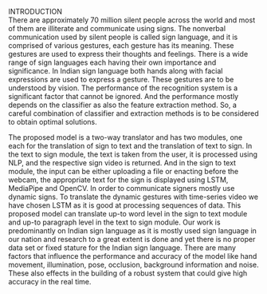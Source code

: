 INTRODUCTION  
There are approximately 70 million silent people across the world and most of them are illiterate and communicate using signs. The
nonverbal communication used by silent people is called sign language, and it is comprised of various gestures, each gesture has its
meaning. These gestures are used to express their thoughts and feelings. There is a wide range of sign languages each having their
own importance and significance. In Indian sign language both hands along with facial expressions are used to express a gesture.
These gestures are to be understood by vision. The performance of the recognition system is a significant factor that cannot be
ignored. And the performance mostly depends on the classifier as also the feature extraction method. So, a careful combination of
classifier and extraction methods is to be considered to obtain optimal solutions.
 
 
The proposed model is a two-way translator and has two modules, one each for the translation of sign to text and the translation of
text to sign. In the text to sign module, the text is taken from the user, it is processed using NLP, and the respective sign video is
returned. And in the sign to text module, the input can be either uploading a file or enacting before the webcam, the appropriate text
for the sign is displayed using LSTM, MediaPipe and OpenCV. In order to communicate signers mostly use dynamic signs. To
translate the dynamic gestures with time-series video we have chosen LSTM as it is good at processing sequences of data. This
proposed model can translate up-to word level in the sign to text module and up-to paragraph level in the text to sign module.
Our work is predominantly on Indian sign language as it is mostly used sign language in our nation and research to a great extent
is done and yet there is no proper data set or fixed stature for the Indian sign language. There are many factors that influence the
performance and accuracy of the model like hand movement, illumination, pose, occlusion, background information and noise.
These also effects in the building of a robust system that could give high accuracy in the real time. 
